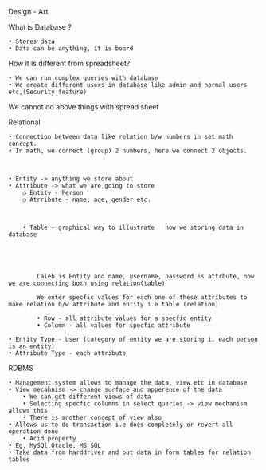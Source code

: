 Design - Art

What is Database ?

	• Stores data
	• Data can be anything, it is board 

How it is different from spreadsheet?

	• We can run complex queries with database
	• We create different users in database like admin and normal users etc,(Security feature)
We cannot do above things with spread sheet

Relational 

	• Connection between data like relation b/w numbers in set math concept.
	• In math, we connect (group) 2 numbers, here we connect 2 objects.
	
	
	
	• Entity -> anything we store about
	• Attribute -> what we are going to store
		○ Entity - Person
		○ Atrribute - name, age, gender etc.
	
		
		
		• Table - graphical way to illustrate   how we storing data in database
			
		
			
			
			
			Caleb is Entity and name, username, password is attrbute, now we are connecting both using relation(table)
			
			We enter specfic values for each one of these attributes to make relation b/w attribute and entity i.e table (relation)
			
			• Row - all attribute values for a specfic entity
			• Column - all values for specfic attribute
	
	• Entity Type - User (category of entity we are storing i. each person is an entity)
	• Attribute Type - each attribute

			
RDBMS

	• Management system allows to manage the data, view etc in database
	• View mecahnism -> change surface and apperence of the data
		• We can get different views of data 
		• Selecting specfic columns in select queries -> view mechanism allows this
		• There is another concept of view also
	• Allows us to do transaction i.e does completely or revert all operation done
		• Acid property
	• Eg. MySQl,Oracle, MS SQL
	• Take data from harddriver and put data in form tables for relation tables
